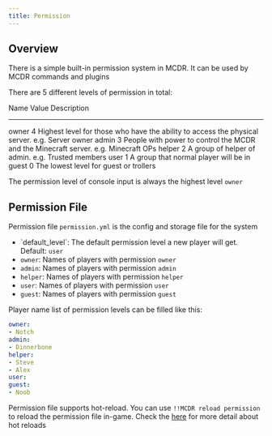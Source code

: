 ```yaml
---
title: Permission
---
```


## Overview

There is a simple built-in permission system in MCDR. It can be used by
MCDR commands and plugins

There are 5 different levels of permission in total:

  Name     Value   Description
  -------- ------- -----------------------------------------------------------------------------------------------
  owner    4       Highest level for those who have the ability to access the physical server. e.g. Server owner
  admin    3       People with power to control the MCDR and the Minecraft server. e.g. Minecraft OPs
  helper   2       A group of helper of admin. e.g. Trusted members
  user     1       A group that normal player will be in
  guest    0       The lowest level for guest or trollers

The permission level of console input is always the highest level
`owner`

## Permission File

Permission file `permission.yml` is the config and storage file for the
system

-   \`default_level\`: The default permission level a new player will
    get. Default: `user`
-   `owner`: Names of players with permission `owner`
-   `admin`: Names of players with permission `admin`
-   `helper`: Names of players with permission `helper`
-   `user`: Names of players with permission `user`
-   `guest`: Names of players with permission `guest`

Player name list of permission levels can be filled like this:

``` yaml
owner:
- Notch
admin:
- Dinnerbone
helper:
- Steve
- Alex
user:
guest:
- Noob
```

Permission file supports hot-reload. You can use
`!!MCDR reload permission` to reload the permission file in-game. Check
the [here](command.html#hot-reloads) for more detail about hot reloads
